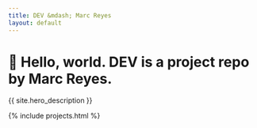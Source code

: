 ```yaml
---
title: DEV &mdash; Marc Reyes
layout: default
---
```


<h1 class="hero display-1"><span class="color">👋 Hello, world.</span> DEV is a project repo by Marc Reyes.</h1>

{{ site.hero_description }}

{% include projects.html %}